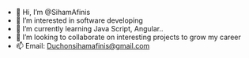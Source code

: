 - 👋 Hi, I’m @SihamAfinis
- 👀 I’m interested in software developing
- 🌱 I’m currently learning Java Script, Angular.. 
- 💞️ I’m looking to collaborate on interesting projects to grow my career
- 📫 Email: Duchonsihamafinis@gmail.com

<!---
SihamAfinis/SihamAfinis is a ✨ special ✨ repository because its `README.md` (this file) appears on your GitHub profile.
You can click the Preview link to take a look at your changes.
--->
